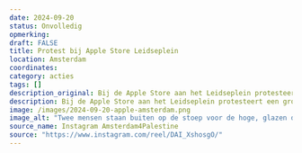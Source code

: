 ```yaml
---
date: 2024-09-20
status: Onvolledig
opmerking: 
draft: FALSE
title: Protest bij Apple Store Leidseplein
location: Amsterdam
coordinates: 
category: acties
tags: []
description_original: Bij de Apple Store aan het Leidseplein protesteert een groep van zo'n acht mensen tegen Apple's betrokkenheid bij de genocides in Cogno en Palestina.
description: Bij de Apple Store aan het Leidseplein protesteert een groep van zo'n acht mensen tegen Apple's betrokkenheid bij de genocides in Congo en Palestina.
image: /images/2024-09-20-apple-amsterdam.png
image_alt: "Twee mensen staan buiten op de stoep voor de hoge, glazen deuren van de ingang van een gebouw. Achter hen staat een bewaker met een blauw hesje aan. Eén van de personen heeft een Congolese vlag vast, de ander de Palestijnse. Samen dragen de personen een spandoek met daarop de in zwarte en rode letters de tekst: 'Apple is betrokken bij genocide in Congo en Palestina. Koop geen nieuwe iPhone.'"
source_name: Instagram Amsterdam4Palestine
source: "https://www.instagram.com/reel/DAI_XshosgO/"
---
```

